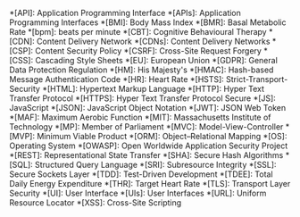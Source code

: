 *[API]: Application Programming Interface
*[APIs]: Application Programming Interfaces
*[BMI]: Body Mass Index
*[BMR]: Basal Metabolic Rate
*[bpm]: beats per minute
*[CBT]: Cognitive Behavioural Therapy
*[CDN]: Content Delivery Network
*[CDNs]: Content Delivery Networks
*[CSP]: Content Security Policy
*[CSRF]: Cross-Site Request Forgery
*[CSS]: Cascading Style Sheets
*[EU]: European Union
*[GDPR]: General Data Protection Regulation
*[HM]: His Majesty's
*[HMAC]: Hash-based Message Authentication Code
*[HR]: Heart Rate
*[HSTS]: Strict-Transport-Security
*[HTML]: Hypertext Markup Language
*[HTTP]: Hyper Text Transfer Protocol
*[HTTPS]: Hyper Text Transfer Protocol Secure
*[JS]: JavaScript
*[JSON]: JavaScript Object Notation
*[JWT]: JSON Web Token
*[MAF]: Maximum Aerobic Function
*[MIT]: Massachusetts Institute of Technology
*[MP]: Member of Parliament
*[MVC]: Model-View-Controller
*[MVP]: Minimum Viable Product
*[ORM]: Object–Relational Mapping
*[OS]: Operating System
*[OWASP]: Open Worldwide Application Security Project
*[REST]: Representational State Transfer
*[SHA]: Secure Hash Algorithms
*[SQL]: Structured Query Language
*[SRI]: Subresource Integrity
*[SSL]: Secure Sockets Layer
*[TDD]: Test-Driven Development
*[TDEE]: Total Daily Energy Expenditure
*[THR]: Target Heart Rate
*[TLS]: Transport Layer Security
*[UI]: User Interface
*[UIs]: User Interfaces
*[URL]: Uniform Resource Locator
*[XSS]: Cross-Site Scripting